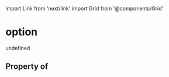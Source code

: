 import Link from 'next/link'
import Grid from '@components/Grid'

# option

undefined

## Property of




